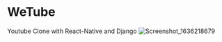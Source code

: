 # WeTube
Youtube Clone with React-Native and Django
![Screenshot_1636218679](https://cdn.discordapp.com/attachments/902041888822005811/907579966001127464/unknown.png)
